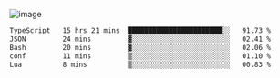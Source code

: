 ![image](https://github-profile-trophy.vercel.app/?username=CMOISDEAD&theme=kimbie_dark&row=1&no-frame=true&margin-w=15&margin-h=15)
<!--START_SECTION:waka-->

```txt
TypeScript   15 hrs 21 mins  ███████████████████████░░   91.73 %
JSON         24 mins         ▓░░░░░░░░░░░░░░░░░░░░░░░░   02.41 %
Bash         20 mins         ▓░░░░░░░░░░░░░░░░░░░░░░░░   02.06 %
conf         11 mins         ▒░░░░░░░░░░░░░░░░░░░░░░░░   01.10 %
Lua          8 mins          ▒░░░░░░░░░░░░░░░░░░░░░░░░   00.83 %
```

<!--END_SECTION:waka--> 
